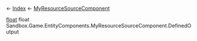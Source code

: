 ← [Index](Api-Index) ← [MyResourceSourceComponent](Sandbox.Game.EntityComponents.MyResourceSourceComponent)

[float](System.Single) float Sandbox.Game.EntityComponents.MyResourceSourceComponent.DefinedOutput